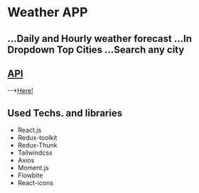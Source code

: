 # Weather APP

...Daily and Hourly weather forecast
...In Dropdown Top Cities
...Search any city
---
[API](https://openweathermap.org/api)
---

--*[Here!](https://udk-weatherapp.netlify.app/)

## Used Techs. and libraries

- React.js
- Redux-toolkit
- Redux-Thunk
- Tailwindcss
- Axios
- Moment.js
- Flowbite
- React-icons